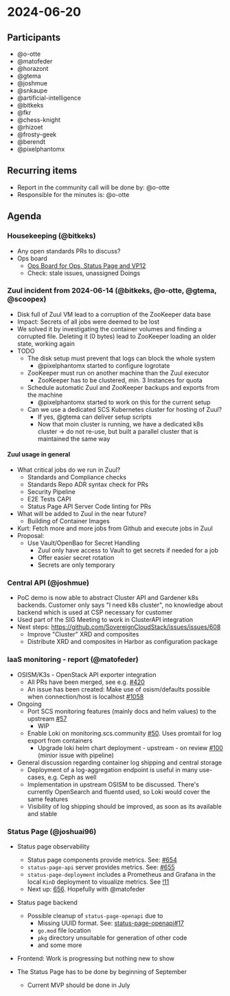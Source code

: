 # 2024-06-20

## Participants
- @o-otte
- @matofeder
- @horazont
- @gtema
- @joshmue
- @snkaupe
- @artificial-intelligence
- @bitkeks
- @fkr
- @chess-knight
- @rhizoet
- @frosty-geek
- @berendt
- @pixelphantomx

## Recurring items

- Report in the community call will be done by: @o-otte
- Responsible for the minutes is: @o-otte

## Agenda

### Housekeeping (@bitkeks)

- Any open standards PRs to discuss?
- Ops board
    - [Ops Board for Ops, Status Page and VP12](https://github.com/orgs/SovereignCloudStack/projects/6/views/8?layout=table&groupedBy%5BcolumnId%5D=Status&filterQuery=label%3A%22ops%22%2C%22status-page%22%2C%22SCS-VP12%22+-status%3ADone%2CAbandoned+&visibleFields=%5B%22Title%22%2C%22Assignees%22%2C%22Labels%22%2C%22Repository%22%5D)
    - Check: stale issues, unassigned Doings

### Zuul incident from 2024-06-14 (@bitkeks, @o-otte, @gtema, @scoopex)

- Disk full of Zuul VM lead to a corruption of the ZooKeeper data base
- Impact: Secrets of all jobs were deemed to be lost
- We solved it by investigating the container volumes and finding a corrupted file. Deleting it (0 bytes) lead to ZooKeeper loading an older state, working again
- TODO
    - The disk setup must prevent that logs can block the whole system
        - @pixelphantomx started to configure logrotate
    - ZooKeeper must run on another machine than the Zuul executor
        - ZooKeeper has to be clustered, min. 3 Instances for quota
    - Schedule automatic Zuul and ZooKeeper backups and exports from the machine
        - @pixelphantomx started to work on this for the current setup
    - Can we use a dedicated SCS Kubernetes cluster for hosting of Zuul?
        - If yes, @gtema can deliver setup scripts
        - Now that moin cluster is running, we have a dedicated k8s cluster -> do not re-use, but built a parallel cluster that is maintained the same way
        
#### Zuul usage in general

- What critical jobs do we run in Zuul?
    - Standards and Compliance checks
    - Standards Repo ADR syntax check for PRs
    - Security Pipeline
    - E2E Tests CAPI
    - Status Page API Server Code linting for PRs
- What will be added to Zuul in the near future?
    - Building of Container Images
- Kurt: Fetch more and more jobs from Github and execute jobs in Zuul
- Proposal:
    - Use Vault/OpenBao for Secret Handling
        - Zuul only have access to Vault to get secrets if needed for a job
        - Offer easier secret rotation
        - Secrets are only temporary 

### Central API (@joshmue)

- PoC demo is now able to abstract Cluster API and Gardener k8s backends. Customer only says "I need k8s cluster", no knowledge about backend which is used at CSP necessary for customer
- Used part of the SIG Meeting to work in ClusterAPI integration
- Next steps: https://github.com/SovereignCloudStack/issues/issues/608
    - Improve "Cluster" XRD and composites
    - Distribute XRD and composites in Harbor as configuration package

### IaaS monitoring - report (@matofeder)

- OSISM/K3s - OpenStack API exporter integration
    - All PRs have been merged, see e.g. [#420](https://github.com/osism/ansible-playbooks/pull/420)
    - An issue has been created:  Make use of osism/defaults possible when connection/host is localhost [#1058](https://github.com/osism/issues/issues/1058)
- Ongoing
    - Port SCS monitoring features (mainly docs and helm values) to the upstream [#57](https://github.com/SovereignCloudStack/k8s-observability/issues/57)
        - WIP
    - Enable Loki on monitoring.scs.community [#50](https://github.com/SovereignCloudStack/k8s-observability/issues/50). Uses promtail for log export from containers
        - Upgrade loki helm chart deployment - upstream - on review [#100](https://github.com/dNationCloud/kubernetes-monitoring-stack/pull/100) (minior issue with pipeline)
- General discussion regarding container log shipping and central storage
     - Deployment of a log-aggregation endpoint is useful in many use-cases, e.g. Ceph as well
     - Implementation in upstream OSISM to be discussed. There's currently OpenSearch and fluentd used, so Loki would cover the same features
     - Visibility of log shipping should be improved, as soon as its available and stable

### Status Page (@joshuai96)

- Status page observability
    - Status page components provide metrics. See: [#654](https://github.com/SovereignCloudStack/issues/issues/654)
    - `status-page-api` server provides metrics. See: [#655](https://github.com/SovereignCloudStack/issues/issues/655)
    - `status-page-deployment` includes a Prometheus and Grafana in the local `KinD` deployment to visualize metrics. See [!11](https://github.com/SovereignCloudStack/status-page-deployment/pull/11)
    - Next up: [656](https://github.com/SovereignCloudStack/issues/issues/656). Hopefully with @matofeder
- Status page backend
    - Possible cleanup of `status-page-openapi` due to
        - Missing UUID format. See: [status-page-openapi#17](https://github.com/SovereignCloudStack/status-page-openapi/issues/17)
        - `go.mod` file location
        - `pkg` directory unsuitable for generation of other code
        - and some more

- Frontend: Work is progressing but nothing new to show
- The Status Page has to be done by beginning of September
    - Current MVP should be done in July
